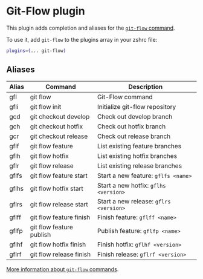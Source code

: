 # Git-Flow plugin

This plugin adds completion and aliases for the [`git-flow` command](https://github.com/nvie/gitflow).

To use it, add `git-flow` to the plugins array in your zshrc file:

```zsh
plugins=(... git-flow)
```

## Aliases

| Alias   | Command                    | Description                            |
|---------|----------------------------|----------------------------------------|
| gfl     | git flow                   | Git-Flow command                       |
| gfli    | git flow init              | Initialize git-flow repository         |
| gcd     | git checkout develop       | Check out develop branch               |
| gch     | git checkout hotfix        | Check out hotfix branch                |
| gcr     | git checkout release       | Check out release branch               |
| gflf    | git flow feature           | List existing feature branches         |
| gflh    | git flow hotfix            | List existing hotfix branches          |
| gflr    | git flow release           | List existing release branches         |
| gflfs   | git flow feature start     | Start a new feature: `gflfs <name>`    |
| gflhs   | git flow hotfix start      | Start a new hotfix: `gflhs <version>`  |
| gflrs   | git flow release start     | Start a new release: `gflrs <version>` |
| gflff   | git flow feature finish    | Finish feature: `gflff <name>`         |
| gflfp   | git flow feature publish   | Publish feature: `gflfp <name>`        |
| gflhf   | git flow hotfix finish     | Finish hotfix: `gflhf <version>`       |
| gflrf   | git flow release finish    | Finish release: `gflrf <version>`      |

[More information about `git-flow` commands](https://github.com/nvie/gitflow/wiki/Command-Line-Arguments).